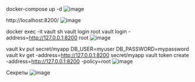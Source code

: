 docker-compose up -d
![image](https://github.com/user-attachments/assets/e30fb982-60e8-4ef1-a9e7-8d3cddbdfddf)

http://localhost:8200/
![image](https://github.com/user-attachments/assets/7b08b05a-d71f-4eb0-9d17-dc71da7af125)

docker exec -it vault sh
vault login root
vault login -address=http://127.0.0.1:8200 root
![image](https://github.com/user-attachments/assets/b1dc2e7f-d2d3-4ecb-aad2-df921b0aff80)

vault kv put secret/myapp DB_USER=myuser DB_PASSWORD=mypassword
vault kv get -address=http://127.0.0.1:8200 secret/myapp
vault token create -address=http://127.0.0.1:8200 -policy=root
![image](https://github.com/user-attachments/assets/26b28d5d-8b61-4ffc-9d95-a2158711df02)

Секреты
![image](https://github.com/user-attachments/assets/040f6afd-d56e-4e2a-a0f0-87582d4d7363)
